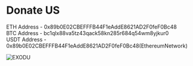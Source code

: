<h1>Donate US</h1>
ETH Address - 0x89b0E02CBEFFFB44F1eAddE8621AD2F0feF0Bc48<br>
BTC Address - bc1qlx88va5tz43qack58kn285r684q54wm8yjkur0<br>
USDT Address - 0x89b0E02CBEFFFB44F1eAddE8621AD2F0feF0Bc48(EthereumNetwork)<br>


![EXODU](https://user-images.githubusercontent.com/66734606/131227736-add45183-e3b9-4b42-977e-d946845331ba.jpg)

